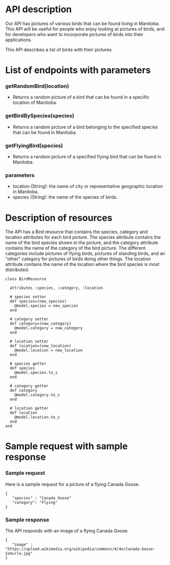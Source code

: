# API description

Our API has pictures of various birds that can be found living in Manitoba. This API will be useful for people who enjoy looking at pictures of birds, and for developers who want to incorporate pictures of birds into their applications.

This API describes a list of birds with their pictures 

# List of endpoints with parameters
### getRandomBird(location)
 - Returns a random picture of a bird that can be found in a specific location of Manitoba.
### getBirdBySpecies(species)
 - Returns a random picture of a bird belonging to the specified species that can be found in Manitoba.
### getFlyingBird(species)
 - Returns a random picture of a specified flying bird that can be found in Manitoba.
### parameters
 - location (String): the name of city or representative geographic location in Manitoba.
 - species (String): the name of the species of birds. 
# Description of resources

The API has a Bird resource that contains the species, category and location attributes for each bird picture. The species attribute contains the name of the bird species shown in the picture, and the category attribute contains the name of the category of the bird picture. The different categories include pictures of flying birds, pictures of standing birds, and an "other" category for pictures of birds doing other things. The location attribute contains the name of the location where the bird species is most distributed.

```
class BirdResource

  attributes :species, :category, :location

  # species setter
  def species=(new_species)
    @model.species = new_species
  end
  
  # category setter
  def category=(new_category)
    @model.category = new_category
  end
  
  # location setter
  def location=(new_location)
    @model.location = new_location
  end
  
  # species getter
  def species
    @model.species.to_s
  end
  
  # category getter
  def category
    @model.category.to_s
  end
  
  # location getter
  def location
    @model.location.to_s
  end
end
```

# Sample request with sample response
### Sample request
Here is a sample request for a picture of a flying Canada Goose.

```
{
   "species" : "Canada Goose"
   "category": "Flying"
}
```
### Sample response
The API responds with an image of a flying Canada Goose.
```
{
   "image" : "https://upload.wikimedia.org/wikipedia/commons/4/4e/Canada-Goose-Szmurlo.jpg"
}
```
